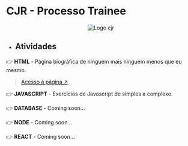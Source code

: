 # CJR - Processo Trainee

<div align='center'>
   <img src='https://media-exp1.licdn.com/dms/image/C4E0BAQG-6VsbQUWMdg/company-logo_200_200/0/1634224771376?e=1671062400&v=beta&t=tzVx6K__NqLz5Lb7bnT1nruGRA1qJKQYqeWKxsvmoQs' alt='Logo cjr' />
</div>

- ## Atividades

👉 **HTML** - Página biográfica de ninguém mais ninguém menos que eu mesmo.

> [Acesso à página ↗️](https://pt-cjr-robertonto.netlify.app/)

👉 **JAVASCRIPT** - Exercícios de Javascript de simples a complexo.

👉 **DATABASE** - Coming soon...

👉 **NODE** - Coming soon...

👉 **REACT** - Coming soon...
